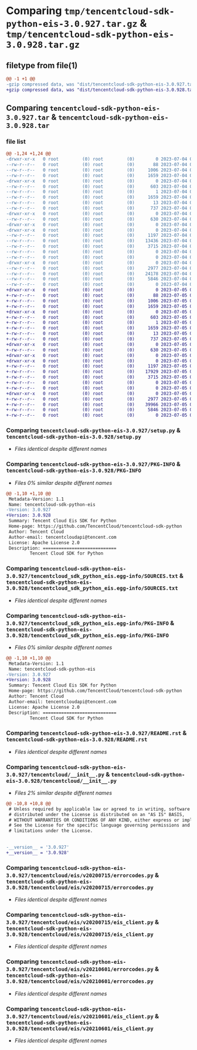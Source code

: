 # Comparing `tmp/tencentcloud-sdk-python-eis-3.0.927.tar.gz` & `tmp/tencentcloud-sdk-python-eis-3.0.928.tar.gz`

## filetype from file(1)

```diff
@@ -1 +1 @@
-gzip compressed data, was "dist/tencentcloud-sdk-python-eis-3.0.927.tar", last modified: Tue Jul  4 00:21:28 2023, max compression
+gzip compressed data, was "dist/tencentcloud-sdk-python-eis-3.0.928.tar", last modified: Wed Jul  5 00:25:38 2023, max compression
```

## Comparing `tencentcloud-sdk-python-eis-3.0.927.tar` & `tencentcloud-sdk-python-eis-3.0.928.tar`

### file list

```diff
@@ -1,24 +1,24 @@
-drwxr-xr-x   0 root         (0) root         (0)        0 2023-07-04 00:21:28.000000 tencentcloud-sdk-python-eis-3.0.927/
--rw-r--r--   0 root         (0) root         (0)       88 2023-07-04 00:21:28.000000 tencentcloud-sdk-python-eis-3.0.927/setup.cfg
--rw-r--r--   0 root         (0) root         (0)     1006 2023-07-04 00:21:28.000000 tencentcloud-sdk-python-eis-3.0.927/setup.py
--rw-r--r--   0 root         (0) root         (0)     1659 2023-07-04 00:21:28.000000 tencentcloud-sdk-python-eis-3.0.927/PKG-INFO
-drwxr-xr-x   0 root         (0) root         (0)        0 2023-07-04 00:21:28.000000 tencentcloud-sdk-python-eis-3.0.927/tencentcloud_sdk_python_eis.egg-info/
--rw-r--r--   0 root         (0) root         (0)      603 2023-07-04 00:21:28.000000 tencentcloud-sdk-python-eis-3.0.927/tencentcloud_sdk_python_eis.egg-info/SOURCES.txt
--rw-r--r--   0 root         (0) root         (0)        1 2023-07-04 00:21:28.000000 tencentcloud-sdk-python-eis-3.0.927/tencentcloud_sdk_python_eis.egg-info/dependency_links.txt
--rw-r--r--   0 root         (0) root         (0)     1659 2023-07-04 00:21:28.000000 tencentcloud-sdk-python-eis-3.0.927/tencentcloud_sdk_python_eis.egg-info/PKG-INFO
--rw-r--r--   0 root         (0) root         (0)       13 2023-07-04 00:21:28.000000 tencentcloud-sdk-python-eis-3.0.927/tencentcloud_sdk_python_eis.egg-info/top_level.txt
--rw-r--r--   0 root         (0) root         (0)      737 2023-07-04 00:21:28.000000 tencentcloud-sdk-python-eis-3.0.927/README.rst
-drwxr-xr-x   0 root         (0) root         (0)        0 2023-07-04 00:21:28.000000 tencentcloud-sdk-python-eis-3.0.927/tencentcloud/
--rw-r--r--   0 root         (0) root         (0)      630 2023-07-04 00:21:28.000000 tencentcloud-sdk-python-eis-3.0.927/tencentcloud/__init__.py
-drwxr-xr-x   0 root         (0) root         (0)        0 2023-07-04 00:21:28.000000 tencentcloud-sdk-python-eis-3.0.927/tencentcloud/eis/
-drwxr-xr-x   0 root         (0) root         (0)        0 2023-07-04 00:21:28.000000 tencentcloud-sdk-python-eis-3.0.927/tencentcloud/eis/v20200715/
--rw-r--r--   0 root         (0) root         (0)     1197 2023-07-04 00:21:28.000000 tencentcloud-sdk-python-eis-3.0.927/tencentcloud/eis/v20200715/errorcodes.py
--rw-r--r--   0 root         (0) root         (0)    13436 2023-07-04 00:21:28.000000 tencentcloud-sdk-python-eis-3.0.927/tencentcloud/eis/v20200715/models.py
--rw-r--r--   0 root         (0) root         (0)     3715 2023-07-04 00:21:28.000000 tencentcloud-sdk-python-eis-3.0.927/tencentcloud/eis/v20200715/eis_client.py
--rw-r--r--   0 root         (0) root         (0)        0 2023-07-04 00:21:28.000000 tencentcloud-sdk-python-eis-3.0.927/tencentcloud/eis/v20200715/__init__.py
--rw-r--r--   0 root         (0) root         (0)        0 2023-07-04 00:21:28.000000 tencentcloud-sdk-python-eis-3.0.927/tencentcloud/eis/__init__.py
-drwxr-xr-x   0 root         (0) root         (0)        0 2023-07-04 00:21:28.000000 tencentcloud-sdk-python-eis-3.0.927/tencentcloud/eis/v20210601/
--rw-r--r--   0 root         (0) root         (0)     2977 2023-07-04 00:21:28.000000 tencentcloud-sdk-python-eis-3.0.927/tencentcloud/eis/v20210601/errorcodes.py
--rw-r--r--   0 root         (0) root         (0)    24178 2023-07-04 00:21:28.000000 tencentcloud-sdk-python-eis-3.0.927/tencentcloud/eis/v20210601/models.py
--rw-r--r--   0 root         (0) root         (0)     5846 2023-07-04 00:21:28.000000 tencentcloud-sdk-python-eis-3.0.927/tencentcloud/eis/v20210601/eis_client.py
--rw-r--r--   0 root         (0) root         (0)        0 2023-07-04 00:21:28.000000 tencentcloud-sdk-python-eis-3.0.927/tencentcloud/eis/v20210601/__init__.py
+drwxr-xr-x   0 root         (0) root         (0)        0 2023-07-05 00:25:38.000000 tencentcloud-sdk-python-eis-3.0.928/
+-rw-r--r--   0 root         (0) root         (0)       88 2023-07-05 00:25:38.000000 tencentcloud-sdk-python-eis-3.0.928/setup.cfg
+-rw-r--r--   0 root         (0) root         (0)     1006 2023-07-05 00:25:37.000000 tencentcloud-sdk-python-eis-3.0.928/setup.py
+-rw-r--r--   0 root         (0) root         (0)     1659 2023-07-05 00:25:38.000000 tencentcloud-sdk-python-eis-3.0.928/PKG-INFO
+drwxr-xr-x   0 root         (0) root         (0)        0 2023-07-05 00:25:38.000000 tencentcloud-sdk-python-eis-3.0.928/tencentcloud_sdk_python_eis.egg-info/
+-rw-r--r--   0 root         (0) root         (0)      603 2023-07-05 00:25:38.000000 tencentcloud-sdk-python-eis-3.0.928/tencentcloud_sdk_python_eis.egg-info/SOURCES.txt
+-rw-r--r--   0 root         (0) root         (0)        1 2023-07-05 00:25:38.000000 tencentcloud-sdk-python-eis-3.0.928/tencentcloud_sdk_python_eis.egg-info/dependency_links.txt
+-rw-r--r--   0 root         (0) root         (0)     1659 2023-07-05 00:25:38.000000 tencentcloud-sdk-python-eis-3.0.928/tencentcloud_sdk_python_eis.egg-info/PKG-INFO
+-rw-r--r--   0 root         (0) root         (0)       13 2023-07-05 00:25:38.000000 tencentcloud-sdk-python-eis-3.0.928/tencentcloud_sdk_python_eis.egg-info/top_level.txt
+-rw-r--r--   0 root         (0) root         (0)      737 2023-07-05 00:25:37.000000 tencentcloud-sdk-python-eis-3.0.928/README.rst
+drwxr-xr-x   0 root         (0) root         (0)        0 2023-07-05 00:25:38.000000 tencentcloud-sdk-python-eis-3.0.928/tencentcloud/
+-rw-r--r--   0 root         (0) root         (0)      630 2023-07-05 00:25:37.000000 tencentcloud-sdk-python-eis-3.0.928/tencentcloud/__init__.py
+drwxr-xr-x   0 root         (0) root         (0)        0 2023-07-05 00:25:38.000000 tencentcloud-sdk-python-eis-3.0.928/tencentcloud/eis/
+drwxr-xr-x   0 root         (0) root         (0)        0 2023-07-05 00:25:38.000000 tencentcloud-sdk-python-eis-3.0.928/tencentcloud/eis/v20200715/
+-rw-r--r--   0 root         (0) root         (0)     1197 2023-07-05 00:25:37.000000 tencentcloud-sdk-python-eis-3.0.928/tencentcloud/eis/v20200715/errorcodes.py
+-rw-r--r--   0 root         (0) root         (0)    17929 2023-07-05 00:25:37.000000 tencentcloud-sdk-python-eis-3.0.928/tencentcloud/eis/v20200715/models.py
+-rw-r--r--   0 root         (0) root         (0)     3715 2023-07-05 00:25:37.000000 tencentcloud-sdk-python-eis-3.0.928/tencentcloud/eis/v20200715/eis_client.py
+-rw-r--r--   0 root         (0) root         (0)        0 2023-07-05 00:25:37.000000 tencentcloud-sdk-python-eis-3.0.928/tencentcloud/eis/v20200715/__init__.py
+-rw-r--r--   0 root         (0) root         (0)        0 2023-07-05 00:25:37.000000 tencentcloud-sdk-python-eis-3.0.928/tencentcloud/eis/__init__.py
+drwxr-xr-x   0 root         (0) root         (0)        0 2023-07-05 00:25:38.000000 tencentcloud-sdk-python-eis-3.0.928/tencentcloud/eis/v20210601/
+-rw-r--r--   0 root         (0) root         (0)     2977 2023-07-05 00:25:37.000000 tencentcloud-sdk-python-eis-3.0.928/tencentcloud/eis/v20210601/errorcodes.py
+-rw-r--r--   0 root         (0) root         (0)    39966 2023-07-05 00:25:37.000000 tencentcloud-sdk-python-eis-3.0.928/tencentcloud/eis/v20210601/models.py
+-rw-r--r--   0 root         (0) root         (0)     5846 2023-07-05 00:25:37.000000 tencentcloud-sdk-python-eis-3.0.928/tencentcloud/eis/v20210601/eis_client.py
+-rw-r--r--   0 root         (0) root         (0)        0 2023-07-05 00:25:37.000000 tencentcloud-sdk-python-eis-3.0.928/tencentcloud/eis/v20210601/__init__.py
```

### Comparing `tencentcloud-sdk-python-eis-3.0.927/setup.py` & `tencentcloud-sdk-python-eis-3.0.928/setup.py`

 * *Files identical despite different names*

### Comparing `tencentcloud-sdk-python-eis-3.0.927/PKG-INFO` & `tencentcloud-sdk-python-eis-3.0.928/PKG-INFO`

 * *Files 0% similar despite different names*

```diff
@@ -1,10 +1,10 @@
 Metadata-Version: 1.1
 Name: tencentcloud-sdk-python-eis
-Version: 3.0.927
+Version: 3.0.928
 Summary: Tencent Cloud Eis SDK for Python
 Home-page: https://github.com/TencentCloud/tencentcloud-sdk-python
 Author: Tencent Cloud
 Author-email: tencentcloudapi@tencent.com
 License: Apache License 2.0
 Description: ============================
         Tencent Cloud SDK for Python
```

### Comparing `tencentcloud-sdk-python-eis-3.0.927/tencentcloud_sdk_python_eis.egg-info/SOURCES.txt` & `tencentcloud-sdk-python-eis-3.0.928/tencentcloud_sdk_python_eis.egg-info/SOURCES.txt`

 * *Files identical despite different names*

### Comparing `tencentcloud-sdk-python-eis-3.0.927/tencentcloud_sdk_python_eis.egg-info/PKG-INFO` & `tencentcloud-sdk-python-eis-3.0.928/tencentcloud_sdk_python_eis.egg-info/PKG-INFO`

 * *Files 0% similar despite different names*

```diff
@@ -1,10 +1,10 @@
 Metadata-Version: 1.1
 Name: tencentcloud-sdk-python-eis
-Version: 3.0.927
+Version: 3.0.928
 Summary: Tencent Cloud Eis SDK for Python
 Home-page: https://github.com/TencentCloud/tencentcloud-sdk-python
 Author: Tencent Cloud
 Author-email: tencentcloudapi@tencent.com
 License: Apache License 2.0
 Description: ============================
         Tencent Cloud SDK for Python
```

### Comparing `tencentcloud-sdk-python-eis-3.0.927/README.rst` & `tencentcloud-sdk-python-eis-3.0.928/README.rst`

 * *Files identical despite different names*

### Comparing `tencentcloud-sdk-python-eis-3.0.927/tencentcloud/__init__.py` & `tencentcloud-sdk-python-eis-3.0.928/tencentcloud/__init__.py`

 * *Files 2% similar despite different names*

```diff
@@ -10,8 +10,8 @@
 # Unless required by applicable law or agreed to in writing, software
 # distributed under the License is distributed on an "AS IS" BASIS,
 # WITHOUT WARRANTIES OR CONDITIONS OF ANY KIND, either express or implied.
 # See the License for the specific language governing permissions and
 # limitations under the License.
 
 
-__version__ = '3.0.927'
+__version__ = '3.0.928'
```

### Comparing `tencentcloud-sdk-python-eis-3.0.927/tencentcloud/eis/v20200715/errorcodes.py` & `tencentcloud-sdk-python-eis-3.0.928/tencentcloud/eis/v20200715/errorcodes.py`

 * *Files identical despite different names*

### Comparing `tencentcloud-sdk-python-eis-3.0.927/tencentcloud/eis/v20200715/eis_client.py` & `tencentcloud-sdk-python-eis-3.0.928/tencentcloud/eis/v20200715/eis_client.py`

 * *Files identical despite different names*

### Comparing `tencentcloud-sdk-python-eis-3.0.927/tencentcloud/eis/v20210601/errorcodes.py` & `tencentcloud-sdk-python-eis-3.0.928/tencentcloud/eis/v20210601/errorcodes.py`

 * *Files identical despite different names*

### Comparing `tencentcloud-sdk-python-eis-3.0.927/tencentcloud/eis/v20210601/eis_client.py` & `tencentcloud-sdk-python-eis-3.0.928/tencentcloud/eis/v20210601/eis_client.py`

 * *Files identical despite different names*

